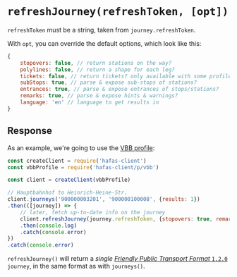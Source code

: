 # `refreshJourney(refreshToken, [opt])`

`refreshToken` must be a string, taken from `journey.refreshToken`.

With `opt`, you can override the default options, which look like this:

```js
{
	stopovers: false, // return stations on the way?
	polylines: false, // return a shape for each leg?
	tickets: false, // return tickets? only available with some profiles
	subStops: true, // parse & expose sub-stops of stations?
	entrances: true, // parse & expose entrances of stops/stations?
	remarks: true, // parse & expose hints & warnings?
	language: 'en' // language to get results in
}
```

## Response

As an example, we're going to use the [VBB profile](../p/vbb):

```js
const createClient = require('hafas-client')
const vbbProfile = require('hafas-client/p/vbb')

const client = createClient(vbbProfile)

// Hauptbahnhof to Heinrich-Heine-Str.
client.journeys('900000003201', '900000100008', {results: 1})
.then(([journey]) => {
	// later, fetch up-to-date info on the journey
	client.refreshJourney(journey.refreshToken, {stopovers: true, remarks: true})
	.then(console.log)
	.catch(console.error)
})
.catch(console.error)
```

`refreshJourney()` will return a *single* [*Friendly Public Transport Format* `1.2.0`](https://github.com/public-transport/friendly-public-transport-format/tree/1.2.0) `journey`, in the same format as with `journeys()`.
